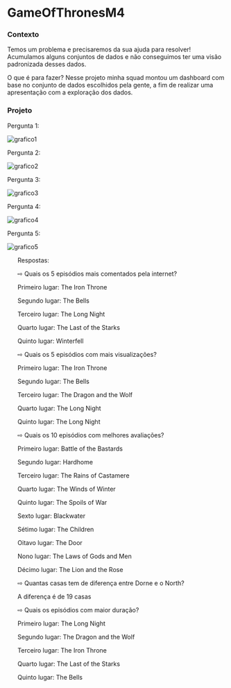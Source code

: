 # GameOfThronesM4

<h3>
Contexto
</h3>

Temos um problema e precisaremos da sua ajuda para resolver!
Acumulamos alguns conjuntos de dados e não conseguimos ter
uma visão padronizada desses dados.

O que é para fazer?
Nesse projeto minha squad montou
um dashboard com base no conjunto de dados
escolhidos pela gente, a fim de realizar uma
apresentação com a exploração dos dados.

<h3>
Projeto
</h3>

Pergunta 1:

![grafico1](https://user-images.githubusercontent.com/114101613/216717294-4ff7b409-3efa-442f-8a7d-90acc18b6911.jpeg)

Pergunta 2:

![grafico2](https://user-images.githubusercontent.com/114101613/216717318-3df93232-e69d-4979-950c-8a085b0cca68.jpeg)

Pergunta 3:

![grafico3](https://user-images.githubusercontent.com/114101613/216717348-3f15c03c-21e9-4eea-b3ce-0ec92dc0bfa3.jpeg)

Pergunta 4:

![grafico4](https://user-images.githubusercontent.com/114101613/216717386-fb28a3c5-d7ec-433e-9384-9c76e107b1bd.jpeg)

Pergunta 5:

![grafico5](https://user-images.githubusercontent.com/114101613/216717425-9aafa844-aed7-4f66-874c-feb6c654cede.jpeg)

<ul>
Respostas:

⇨ Quais os 5 episódios mais comentados pela internet?

Primeiro lugar: The Iron Throne

Segundo lugar: The Bells

Terceiro lugar: The Long Night

Quarto lugar: The Last of the Starks

Quinto lugar: Winterfell

⇨ Quais os 5 episódios com mais visualizações?

Primeiro lugar: The Iron Throne

Segundo lugar: The Bells

Terceiro lugar: The Dragon and the Wolf

Quarto lugar: The Long Night

Quinto lugar: The Long Night

⇨ Quais os 10 episódios com melhores avaliações?

Primeiro lugar: Battle of the Bastards

Segundo lugar: Hardhome

Terceiro lugar: The Rains of Castamere

Quarto lugar: The Winds of Winter

Quinto lugar: The Spoils of War 

Sexto lugar: Blackwater

Sétimo lugar: The Children

Oitavo lugar: The Door

Nono lugar: The Laws of Gods and Men

Décimo lugar: The Lion and the Rose

⇨ Quantas casas tem de diferença entre Dorne e o North?

A diferença é de 19 casas

⇨ Quais os episódios com maior duração?

Primeiro lugar: The Long Night

Segundo lugar: The Dragon and the Wolf

Terceiro lugar: The Iron Throne 

Quarto lugar: The Last of the Starks

Quinto lugar: The Bells
</ul>
